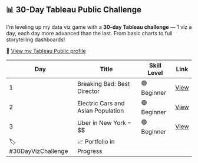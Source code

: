 ## 📊 30-Day Tableau Public Challenge

I'm leveling up my data viz game with a **30-day Tableau challenge** — 1 viz a day, each day more advanced than the last. From basic charts to full storytelling dashboards!


🔗 [View my Tableau Public profile](https://public.tableau.com/app/profile/siddhant.mene4865/vizzes)

| Day | Title | Skill Level | Link |
|-----|-------|-------------|------|
| 1   | Breaking Bad: Best Director | 🟢 Beginner | [View](https://public.tableau.com/app/profile/siddhant.mene4865/viz/D1_BreakingBad/IMDBBreakingBad) |
| 2   | Electric Cars and Asian Population | 🟢 Beginner  | [View](https://public.tableau.com/app/profile/siddhant.mene4865/viz/D2_ElectricCars/Sheet1) |
| 3   | Uber in New York $-$$$ | 🟢 Beginner | [View](https://public.tableau.com/app/profile/siddhant.mene4865/viz/D3_UberNY/Dashboard1)
🏷️ #30DayVizChallenge | 📈 Portfolio in Progress
